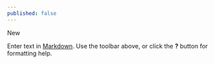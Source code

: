```yaml
---
published: false
---
```


New

Enter text in [Markdown](http://daringfireball.net/projects/markdown/). Use the toolbar above, or click the **?** button for formatting help.

